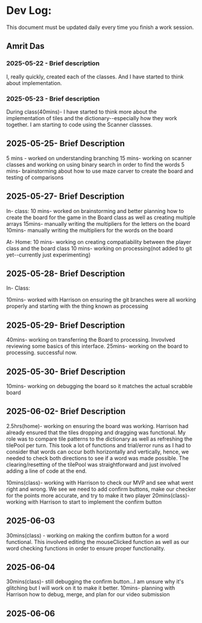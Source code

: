 # Dev Log:

This document must be updated daily every time you finish a work session.

## Amrit Das 

### 2025-05-22 - Brief description
I, really quickly, created each of the classes. And I have started to think about implementation.

### 2025-05-23 - Brief description

During class(40mins)- I have started to think more about the implementation of tiles and the dictionary--especially how they work together. I am starting to code using the Scanner classses.

## 2025-05-25- Brief Description

5 mins - worked on understanding branching
15 mins- working on scanner classes and working on using binary search in order to find the words
5 mins- brainstorming about how to use maze carver to create the board and testing of comparisons

## 2025-05-27- Brief Description
In- class:
10 mins- worked on brainstorming and better planning how to create the board for the game in the Board class as well as creating multiple arrays
15mins- manually writing the multipliers for the letters on the board
10mins- manually writing the multipliers for the words on the board

At- Home:
10 mins- working on creating compatiability between the player class and the board class
10 mins- working on processing(not added to git yet--currently just experimenting)

## 2025-05-28- Brief Description
In- Class:

10mins- worked with Harrison on ensuring the git branches were all working properly and starting with the thing known as processing

## 2025-05-29- Brief Description

40mins- working on transferring the Board to processing. Invovlved reviewing some basics of this interface.
25mins- working on the board to processing. successful now.

## 2025-05-30- Brief Description

10mins- working on debugging the board so it matches the actual scrabble board

## 2025-06-02- Brief Description

2.5hrs(home)- working on ensuring the board was working. Harrison had already ensured that the tiles dropping and dragging was functional. My role was to compare tile patterns to the dictionary as well as refreshing the tilePool per turn. This took a lot of functions and trial/error runs as I had to consider that words can occur both horizontally and vertically, hence, we needed to check both directions to see if a word was made possible. The clearing/resetting of the tilePool was straightforward and just involved adding a line of code at the end.

10mins(class)- working with Harrison to check our MVP and see what went right and wrong. We see we need to add confirm buttons, make our checker for the points more accurate, and try to make it two player
20mins(class)- working with Harrison to start to implement the confirm button

## 2025-06-03

30mins(class) - working on making the confirm button for a word functional. This involved editing the mouseClicked function as well as our word checking functions in order to ensure proper functionality.

## 2025-06-04

30mins(class)- still debugging the confirm button...I am unsure why it's glitching but I will work on it to make it better.
10mins- planning with Harrison how to debug, merge, and plan for our video submission

## 2025-06-06
